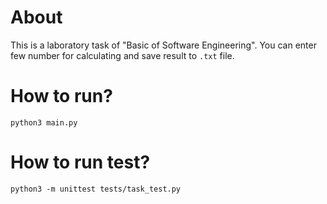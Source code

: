# About
This is a laboratory task of "Basic of Software Engineering". 
You can enter few number for calculating and save result to `.txt` file.

# How to run?
```shell
python3 main.py
```

# How to run test?
```shell
python3 -m unittest tests/task_test.py
```
